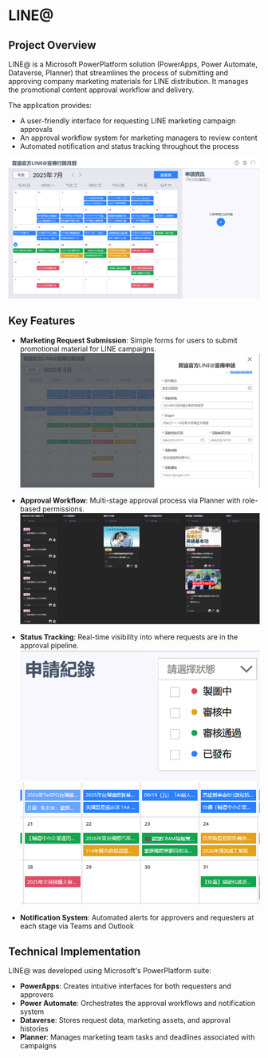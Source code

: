 # LINE@

## Project Overview
LINE@ is a Microsoft PowerPlatform solution (PowerApps, Power Automate, Dataverse, Planner) that streamlines the process of submitting and approving company marketing materials for LINE distribution. It manages the promotional content approval workflow and delivery. 

The application provides:
- A user-friendly interface for requesting LINE marketing campaign approvals
- An approval workflow system for marketing managers to review content
- Automated notification and status tracking throughout the process


![LINE@ Dashboard](Images/LINE%20-%20Marketing2.png)

## Key Features
- **Marketing Request Submission**: Simple forms for users to submit promotional material for LINE campaigns.
![LINE@ Dashboard](Images/LINE%20-%20Apply.png)
- **Approval Workflow**: Multi-stage approval process via Planner with role-based permissions.
![LINE@ Dashboard](Images/LINE%20-%20Planner.png)
- **Status Tracking**: Real-time visibility into where requests are in the approval pipeline.
![LINE@ Dashboard](Images/LINESTATUS%20(2).png)
![LINE@ Dashboard](Images/LINESTATUS%20(3).png)


- **Notification System**: Automated alerts for approvers and requesters at each stage via Teams and Outlook


## Technical Implementation
LINE@ was developed using Microsoft's PowerPlatform suite:
- **PowerApps**: Creates intuitive interfaces for both requesters and approvers
- **Power Automate**: Orchestrates the approval workflows and notification system
- **Dataverse**: Stores request data, marketing assets, and approval histories
- **Planner**: Manages marketing team tasks and deadlines associated with campaigns

